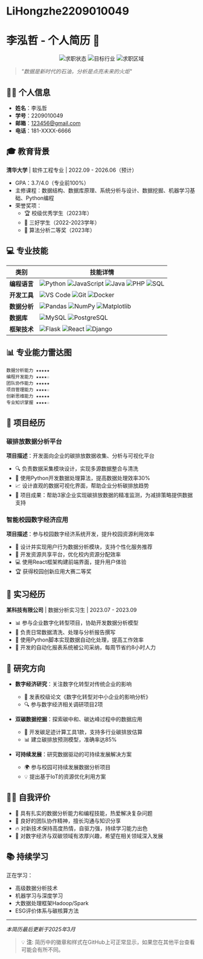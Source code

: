# LiHongzhe2209010049
# 李泓哲 - 个人简历 📄

<div align="center">
  <img src="https://img.shields.io/badge/状态-求职中-brightgreen" alt="求职状态" />
  <img src="https://img.shields.io/badge/行业-数字经济/双碳-blue" alt="目标行业" />
  <img src="https://img.shields.io/badge/位置-全国-orange" alt="求职区域" />
</div>

> *"数据是新时代的石油，分析是点亮未来的火炬"*

## 👨‍💼 个人信息
- **姓名**：李泓哲
- **学号**：2209010049
- **邮箱**：123456@gmail.com  
- **电话**：181-XXXX-6666

## 🎓 教育背景
**清华大学** | 软件工程专业 | 2022.09 - 2026.06（预计）
- GPA：3.7/4.0（专业前100%）
- 主修课程：数据结构、数据库原理、系统分析与设计、数据挖掘、机器学习基础、Python编程
- 荣誉奖项：
  * 🏆 校级优秀学生（2023年）
  * 🏅 三好学生（2022-2023学年）
  * 🎯 算法分析二等奖（2023年）

## 💻 专业技能

| 类别 | 技能详情 |
|------|---------|
| **编程语言** | ![Python](https://img.shields.io/badge/-Python-3776AB?style=flat&logo=python&logoColor=white) ![JavaScript](https://img.shields.io/badge/-JavaScript-F7DF1E?style=flat&logo=javascript&logoColor=black) ![Java](https://img.shields.io/badge/-Java-007396?style=flat&logo=java&logoColor=white) ![PHP](https://img.shields.io/badge/-PHP-777BB4?style=flat&logo=php&logoColor=white) ![SQL](https://img.shields.io/badge/-SQL-4479A1?style=flat&logo=mysql&logoColor=white) |
| **开发工具** | ![VS Code](https://img.shields.io/badge/-VS%20Code-007ACC?style=flat&logo=visual-studio-code&logoColor=white) ![Git](https://img.shields.io/badge/-Git-F05032?style=flat&logo=git&logoColor=white) ![Docker](https://img.shields.io/badge/-Docker-2496ED?style=flat&logo=docker&logoColor=white) |
| **数据分析** | ![Pandas](https://img.shields.io/badge/-Pandas-150458?style=flat&logo=pandas&logoColor=white) ![NumPy](https://img.shields.io/badge/-NumPy-013243?style=flat&logo=numpy&logoColor=white) ![Matplotlib](https://img.shields.io/badge/-Matplotlib-11557c?style=flat) |
| **数据库** | ![MySQL](https://img.shields.io/badge/-MySQL-4479A1?style=flat&logo=mysql&logoColor=white) ![PostgreSQL](https://img.shields.io/badge/-PostgreSQL-336791?style=flat&logo=postgresql&logoColor=white) |
| **框架技术** | ![Flask](https://img.shields.io/badge/-Flask-000000?style=flat&logo=flask&logoColor=white) ![React](https://img.shields.io/badge/-React-61DAFB?style=flat&logo=react&logoColor=black) ![Django](https://img.shields.io/badge/-Django-092E20?style=flat&logo=django&logoColor=white) |

## 📊 专业能力雷达图

```
数据分析能力 ★★★★★
编程开发能力 ★★★★☆
团队协作能力 ★★★★★
项目管理能力 ★★★★☆
创新思维能力 ★★★★★
专业知识掌握 ★★★★☆
```

## 🚀 项目经历
### 碳排放数据分析平台
**项目描述**：开发面向企业的碳排放数据收集、分析与可视化平台
- 🔍 负责数据采集模块设计，实现多源数据整合与清洗
- 🐍 使用Python开发数据处理算法，提高数据处理效率30%
- 📈 设计直观的数据可视化界面，帮助企业分析碳排放趋势
- 🌟 项目成果：帮助3家企业实现碳排放数据的精准监测，为减排策略提供数据支持

### 智能校园数字经济应用
**项目描述**：参与校园数字经济系统开发，提升校园资源利用效率
- 👥 设计并实现用户行为数据分析模块，支持个性化服务推荐
- 🔄 开发资源共享平台，优化校内资源分配效率
- 💻 使用React框架构建前端界面，提升用户体验
- 🏆 获得校园创新应用大赛二等奖

## 💼 实习经历
**某科技有限公司** | 数据分析实习生 | 2023.07 - 2023.09
- 📊 参与企业数字化转型项目，协助开发数据分析模型
- 🧹 负责日常数据清洗、处理与分析报告撰写
- 🤖 使用Python脚本实现数据自动化处理，提高工作效率
- 📝 开发的自动化报表系统被公司采纳，每周节省约8小时人力

## 🔬 研究方向
- **数字经济研究**：关注数字化转型对传统企业的影响
  - 📑 发表校级论文《数字化转型对中小企业的影响分析》
  - 🔍 参与数字经济相关调研项目2项
  
- **双碳数据挖掘**：探索碳中和、碳达峰过程中的数据应用
  - 🌱 开发碳足迹计算工具1款，支持多行业碳排放估算
  - 📊 建立碳排放预测模型，准确率达85%
  
- **可持续发展**：研究数据驱动的可持续发展解决方案
  - 🌍 参与校园可持续发展数据分析项目
  - 💡 提出基于IoT的资源优化利用方案

## 🙋‍♂️ 自我评价
- 💪 具有扎实的数据分析能力和编程技能，热爱解决复杂问题
- 🤝 良好的团队协作精神，擅长沟通与知识分享
- 🔥 对新技术保持高度热情，自驱力强，持续学习能力出色
- 🌱 对数字经济与双碳领域有浓厚兴趣，希望在相关领域深入发展

## 📚 持续学习
正在学习：
- 高级数据分析技术
- 机器学习与深度学习
- 大数据处理框架Hadoop/Spark
- ESG评价体系与碳核算方法

---

*本简历最后更新于2025年3月*

> 💡 **注**: 简历中的徽章和样式在GitHub上可正常显示，如果您在其他平台查看可能会有所不同。
